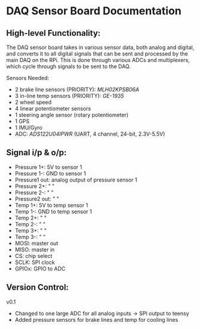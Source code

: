 # DAQ Sensor Board Documentation

## High-level Functionality:

The DAQ sensor board takes in various sensor data, both analog and digital, and converts it to all digital signals that can be sent and processed by the main DAQ on the RPi.
This is done through various ADCs and multiplexers, which cycle through signals to be sent to the DAQ.

Sensors Needed:
 - 2 brake line sensors (PRIORITY): *MLH02KPSB06A*
 - 3 in-line temp sensors (PRIORITY): *GE-1935*
 - 2 wheel speed
 - 4 linear potentiometer sensors
 - 1 steering angle sensor (rotary potentiometer)
 - 1 GPS
 - 1 IMU/Gyro
 - ADC: *ADS122U04IPWR* (UART, 4 channel, 24-bit, 2.3V-5.5V)

## Signal i/p & o/p:

 - Pressure 1+: 5V to sensor 1
 - Pressure 1-: GND to sensor 1
 - Pressure1 out: analog output of pressure sensor 1
 - Pressure 2+: " "
 - Pressure 2-: " "
 - Pressure2 out: " "
 - Temp 1+: 5V to temp sensor 1
 - Temp 1-: GND to temp sensor 1
 - Temp 2+: " "
 - Temp 2-: " " 
 - Temp 3+: " "
 - Temp 3-: " "
 - MOSI: master out
 - MISO: master in
 - CS: chip select
 - SCLK: SPI clock
 - GPIOx: GPIO to ADC

## Version Control:
v0.1

 - Changed to one large ADC for all analog inputs -> SPI output to teensy
 - Added pressure sensors for brake lines and temp for cooling lines
